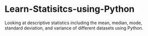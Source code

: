 # Learn-Statisitcs-using-Python
Looking at descriptive statistics including the mean, median, mode, standard deviation, and variance of different datasets using Python.
